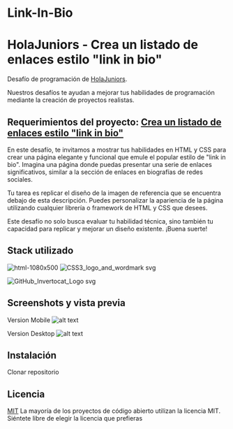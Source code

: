# Link-In-Bio
# HolaJuniors - Crea un listado de enlaces estilo "link in bio"
Desafío de programación de [HolaJuniors](https://holajuniors.com).

Nuestros desafíos te ayudan a mejorar tus habilidades de programación mediante la creación de proyectos realistas.

## Requerimientos del proyecto: [Crea un listado de enlaces estilo "link in bio"](https://holajuniors.com/challenges/crea-un-listado-de-enlaces-estilo-link-in-bio)

En este desafío, te invitamos a mostrar tus habilidades en HTML y CSS para crear una página elegante y funcional que emule el popular estilo de "link in bio". Imagina una página donde puedas presentar una serie de enlaces significativos, similar a la sección de enlaces en biografías de redes sociales.

Tu tarea es replicar el diseño de la imagen de referencia que se encuentra debajo de esta descripción. Puedes personalizar la apariencia de la página utilizando cualquier librería o framework de HTML y CSS que desees.

Este desafío no solo busca evaluar tu habilidad técnica, sino también tu capacidad para replicar y mejorar un diseño existente.  ¡Buena suerte!

## Stack utilizado
![html-1080x500](https://github.com/Dubox21/Link-In-Bio/assets/84655244/dd73f3ad-036e-461c-afb3-5a1069f25d13) ![CSS3_logo_and_wordmark svg](https://github.com/Dubox21/Link-In-Bio/assets/84655244/c5d5c984-e03b-4202-9a47-1c81f9701304)

 ![GitHub_Invertocat_Logo svg](https://github.com/Dubox21/Link-In-Bio/assets/84655244/7c778ecf-5ec3-4482-9335-2e35db157ef4)




## Screenshots y vista previa
Version Mobile
![alt text](image-4.png)

Version Desktop
![alt text](image-5.png)

## Instalación
Clonar repositorio 

## Licencia
[MIT](https://choosealicense.com/licenses/mit/)
La mayoría de los proyectos de código abierto utilizan la licencia MIT. Siéntete libre de elegir la licencia que prefieras
